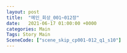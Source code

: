 ```yaml
---
layout: post
title:  "메인_회상_001~012장"
date:   2021-06-17 01:00:00 +0000
categories: Main
Tags: Story Main
SceneCode: ["scene_skip_cp001-012_q1_s10"]
---
```

